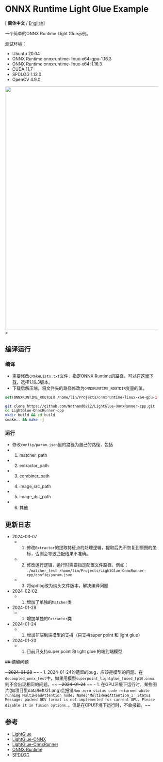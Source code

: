 # ONNX Runtime Light Glue Example

[ **简体中文**  /  [English](doc/README-en.md)]

一个简单的ONNX Runtime Light Glue示例。

测试环境：

- Ubuntu 20.04
- ONNX Runtime onnxruntime-linux-x64-gpu-1.16.3
- ONNX Runtime onnxruntime-linux-x64-1.16.3
- CUDA 11.7
- SPDLOG 1.13.0
- OpenCV 4.9.0

<!-- ![结果](doc/Matches_screenshot_20.01.2024.png) -->
<div align="center">
  <img src="doc/superpoint-lightglue.gif" width="800">
</div>
>

## 编译运行

### 编译

- 需要修改`CMakeLists.txt`文件，指定ONNX Runtime的路径。可以在[这里下载](https://github.com/microsoft/onnxruntime/releases)，选择1.16.3版本。
- 下载后解压缩，将文件夹的路径修改为`ONNXRUNTIME_ROOTDIR`变量的值。

```cmake
set(ONNXRUNTIME_ROOTDIR /home/lin/Projects/onnxruntime-linux-x64-gpu-1.16.3)
```

```sh
git clone https://github.com/Nothand0212/LightGlue-OnnxRunner-cpp.git
cd LightGlue-OnnxRunner-cpp
mkdir build && cd build
cmake.. && make -j
```

### 运行

- 修改`config/param.json`里的路径为自己的路径，包括
- 1. matcher_path
- 2. extractor_path
- 3. combiner_path
- 4. image_src_path
- 5. image_dst_path
- 6. 其他

## 更新日志

- 2024-03-07
  - 1. 修改`Extractor`的提取特征点的处理逻辑，提取后先不恢复到原图的坐标，否则会导致匹配结果不准确。
  - 2. 修改运行逻辑，运行时需要指定配置文件路径，例如： `./matcher_test /home/lin/Projects/LightGlue-OnnxRunner-cpp/config/param.json`
  - 3. 将spdlog改为纯头文件版本，解决编译问题
- 2024-02-02
  - 1. 增加了单独的`Matcher`类
- 2024-01-28
  - 1. 增加单独的`Extractor`类
- 2024-01-24
  - 1. 增加非端到端模型的支持（只支持super point 和 light glue）
- 2024-01-20
  - 1. 目前只支持super point 和 light glue 的端到端模型

~~## 遗留问题~~

~~- 2024-01-28~~
~~  - 1. 2024-01-24的遗留的bug，应该是模型的问题。在`decoupled_onnx_test`中，如果用模型`superpoint_lightglue_fused_fp16.onnx`则不会出现相同的问题。~~
~~- 2024-01-24~~
~~  - 1. 在GPU环境下运行时，某些图片(如项目里data/left/21.png)会报错`Non-zero status code returned while running MultiHeadAttention node. Name:'MultiHeadAttention_1' Status Message: packed QKV format is not implemented for current GPU. Please disable it in fusion options.`。但是在CPU环境下运行时，不会报错。~~

## 参考

- [LightGlue](https://github.com/cvg/LightGlue)
- [LightGlue-ONNX](https://github.com/fabio-sim/LightGlue-ONNX)
- [LightGlue-OnnxRunner](https://github.com/OroChippw/LightGlue-OnnxRunner)
- [ONNX Runtime](https://github.com/microsoft/onnxruntime)
- [SPDLOG](https://github.com/gabime/spdlog)
